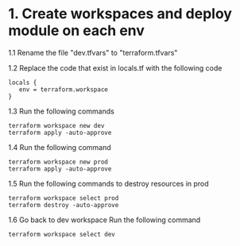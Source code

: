 # 1. Create workspaces and deploy module on each env
1.1 Rename the file "dev.tfvars" to "terraform.tfvars"

1.2 Replace the code that exist in locals.tf with the following code
```
locals {
   env = terraform.workspace
}
```
1.3 Run the following commands
```
terraform workspace new dev
terraform apply -auto-approve
```

1.4 Run the following command
```
terraform workspace new prod
terraform apply -auto-approve
```

1.5 Run the following commands to destroy resources in prod
```
terraform workspace select prod
terraform destroy -auto-approve
```

1.6 Go back to dev workspace
Run the following command
```
terraform workspace select dev
```
